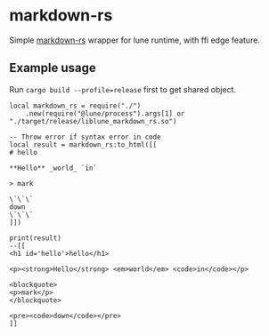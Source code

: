 # markdown-rs

Simple [markdown-rs](https://github.com/wooorm/markdown-rs) wrapper for lune runtime, with ffi edge feature.

## Example usage

Run `cargo build --profile=release` first to get shared object.

```luau
local markdown_rs = require("./")
	.new(require("@lune/process").args[1] or "./target/release/liblune_markdown_rs.so")

-- Throw error if syntax error in code
local result = markdown_rs:to_html([[
# hello

**Hello** _world_ `in`

> mark

\`\`\`
down
\`\`\`
]])

print(result)
--[[
<h1 id='hello'>hello</h1>

<p><strong>Hello</strong> <em>world</em> <code>in</code></p>

<blockquote>
<p>mark</p>
</blockquote>

<pre><code>down</code></pre>
]]
```
